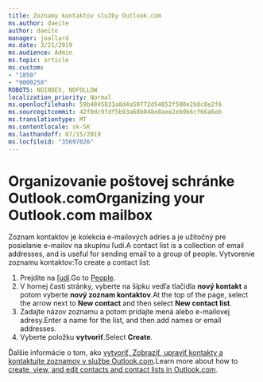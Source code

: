 ```yaml
---
title: Zoznamy kontaktov služby Outlook.com
ms.author: daeite
author: daeite
manager: joallard
ms.date: 3/21/2019
ms.audience: Admin
ms.topic: article
ms.custom:
- "1850"
- "9000258"
ROBOTS: NOINDEX, NOFOLLOW
localization_priority: Normal
ms.openlocfilehash: 59b4845833a8d4a50772d54852f500e2b8c8e2f6
ms.sourcegitcommit: 42f0dc9fdf5b93a68b048e8aee2eb9b6cf66a6eb
ms.translationtype: MT
ms.contentlocale: sk-SK
ms.lasthandoff: 07/15/2019
ms.locfileid: "35697026"
---
```

# <a name="organizing-your-outlookcom-mailbox"></a><span data-ttu-id="a0a56-102">Organizovanie poštovej schránke Outlook.com</span><span class="sxs-lookup"><span data-stu-id="a0a56-102">Organizing your Outlook.com mailbox</span></span>

<span data-ttu-id="a0a56-103">Zoznam kontaktov je kolekcia e-mailových adries a je užitočný pre posielanie e-mailov na skupinu ľudí.</span><span class="sxs-lookup"><span data-stu-id="a0a56-103">A contact list is a collection of email addresses, and is useful for sending email to a group of people.</span></span> <span data-ttu-id="a0a56-104">Vytvorenie zoznamu kontaktov:</span><span class="sxs-lookup"><span data-stu-id="a0a56-104">To create a contact list:</span></span>

1. <span data-ttu-id="a0a56-105">Prejdite na [ľudí](https://outlook.live.com/people/).</span><span class="sxs-lookup"><span data-stu-id="a0a56-105">Go to [People](https://outlook.live.com/people/).</span></span>
1. <span data-ttu-id="a0a56-106">V hornej časti stránky, vyberte na šípku vedľa tlačidla **nový kontakt** a potom vyberte **nový zoznam kontaktov**.</span><span class="sxs-lookup"><span data-stu-id="a0a56-106">At the top of the page, select the arrow next to **New contact** and then select **New contact list**.</span></span>
1. <span data-ttu-id="a0a56-107">Zadajte názov zoznamu a potom pridajte mená alebo e-mailovej adresy.</span><span class="sxs-lookup"><span data-stu-id="a0a56-107">Enter a name for the list, and then add names or email addresses.</span></span>
1. <span data-ttu-id="a0a56-108">Vyberte položku **vytvoriť**.</span><span class="sxs-lookup"><span data-stu-id="a0a56-108">Select **Create**.</span></span>

<span data-ttu-id="a0a56-109">Ďalšie informácie o tom, ako [vytvoriť, Zobraziť, upraviť kontakty a kontaktujte zoznamov v službe Outlook.com](https://support.office.com/article/5b909158-036e-4820-92f7-2a27f57b9f01?wt.mc_id=Office_Outlook_com_Alchemy).</span><span class="sxs-lookup"><span data-stu-id="a0a56-109">Learn more about how to [create, view, and edit contacts and contact lists in Outlook.com](https://support.office.com/article/5b909158-036e-4820-92f7-2a27f57b9f01?wt.mc_id=Office_Outlook_com_Alchemy).</span></span>